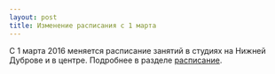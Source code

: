 ```yaml
---
layout: post
title: Изменение расписания с 1 марта
---
```

С 1 марта 2016 меняется расписание занятий в студиях на Нижней Дуброве и в центре. Подробнее в разделе <a href="/schedule/"> расписание</a>.


